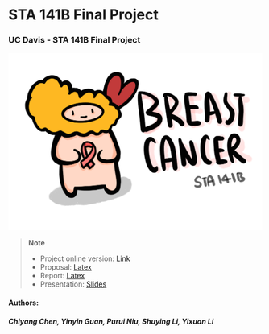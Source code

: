 # STA 141B Final Project

<h3>UC Davis - STA 141B Final Project</h3>

![](images/2022-12-08-02-30-32.png)

> **Note**
>
> * Project online version: [Link](https://sli-23.github.io/141project/)
> * Proposal: [Latex](https://www.overleaf.com/9823217632srwkshctbrmd)
> * Report: [Latex](https://www.overleaf.com/4224522178csppcpwgcqst)
> * Presentation: [Slides](https://docs.google.com/presentation/d/1VW1I-qKfIku8DwwTyGibQOvgtBOpEakpLM2pziOAptI/edit?usp=sharing)

<h4>Authors:</h4> <h5>Chiyang Chen, Yinyin Guan, Purui Niu, Shuying Li, Yixuan Li</h5>
